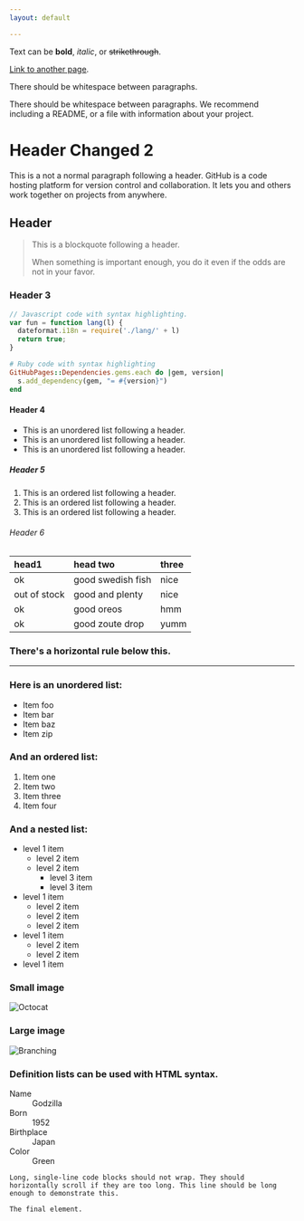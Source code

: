 ```yaml
---
layout: default

---
```

Text can be **bold**, _italic_, or ~~strikethrough~~.

[Link to another page](./another-page.html).

There should be whitespace between paragraphs.

There should be whitespace between paragraphs. We recommend including a README, or a file with information about your project.

# Header Changed 2

This is a not a normal paragraph following a header. GitHub is a code hosting platform for version control and collaboration. It lets you and others work together on projects from anywhere.

## Header

> This is a blockquote following a header.
>
> When something is important enough, you do it even if the odds are not in your favor.

### Header 3

```js
// Javascript code with syntax highlighting.
var fun = function lang(l) {
  dateformat.i18n = require('./lang/' + l)
  return true;
}
```

```ruby
# Ruby code with syntax highlighting
GitHubPages::Dependencies.gems.each do |gem, version|
  s.add_dependency(gem, "= #{version}")
end
```

#### Header 4

* This is an unordered list following a header.
* This is an unordered list following a header.
* This is an unordered list following a header.

##### Header 5

1. This is an ordered list following a header.
2. This is an ordered list following a header.
3. This is an ordered list following a header.

###### Header 6

| head1 | head two | three |
| :--- | :--- | :--- |
| ok | good swedish fish | nice |
| out of stock | good and plenty | nice |
| ok | good oreos | hmm |
| ok | good zoute drop | yumm |

### There's a horizontal rule below this.

***

### Here is an unordered list:

* Item foo
* Item bar
* Item baz
* Item zip

### And an ordered list:

1. Item one
2. Item two
3. Item three
4. Item four

### And a nested list:

* level 1 item
  * level 2 item
  * level 2 item
    * level 3 item
    * level 3 item
* level 1 item
  * level 2 item
  * level 2 item
  * level 2 item
* level 1 item
  * level 2 item
  * level 2 item
* level 1 item

### Small image

![Octocat](https://github.githubassets.com/images/icons/emoji/octocat.png)

### Large image

![Branching](https://guides.github.com/activities/hello-world/branching.png)

### Definition lists can be used with HTML syntax.

<dl>
<dt>Name</dt>
<dd>Godzilla</dd>
<dt>Born</dt>
<dd>1952</dd>
<dt>Birthplace</dt>
<dd>Japan</dd>
<dt>Color</dt>
<dd>Green</dd>
</dl>

    Long, single-line code blocks should not wrap. They should horizontally scroll if they are too long. This line should be long enough to demonstrate this.
    
    The final element.